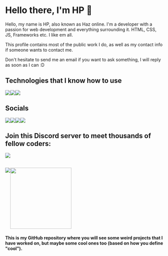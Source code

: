 # Hello there, I'm HP 👋

<p>Hello, my name is HP, also known as Haz online. I'm a developer with a passion for web development and everything surrounding it. HTML, CSS, JS, Frameworks etc. I like em all.

This profile contains most of the public work I do, as well as my contact info if someone wants to contact me. 

Don't hesitate to send me an email if you want to ask something, I will reply as soon as I can :D</p>

## Technologies that I know how to use

<div style="display: flex;">
  <img src="https://img.shields.io/badge/-StackOverflow-001633?style=for-the-badge&logo=stackoverflow">
  <img src="https://img.shields.io/badge/-Google-001633?style=for-the-badge&logo=google">
  <img src="https://img.shields.io/badge/-YouTube-001633?style=for-the-badge&logo=youtube">
</div>

## Socials
<div style="display: flex;">
  <a href=""><img src="https://img.shields.io/badge/-Discord-black?style=for-the-badge&logo=discord&label=haz7a"></a>
  <a href="https://twitter.com/haz7a_"><img src="https://img.shields.io/badge/-Twitter-black?style=for-the-badge&logo=twitter&label=haz7a_"></a>
  <a href="https://youtube.com/@HPHGS"><img src="https://img.shields.io/badge/-YouTube-black?style=for-the-badge&logo=youtube&label=HPHGS"></a>
  <a href="mailto:hphgs@hotmail.com"><img src="https://img.shields.io/badge/-Email-black?style=for-the-badge&logo=gmail&label=hphgs@hotmail.com"></a>
</div>

## Join this Discord server to meet thousands of fellow coders:
<a href="https://discord.gg/3chuca3EMh"><img src="https://discord.com/api/guilds/783359069993435146/widget.png?style=banner2"></a>

<br>
<div style="display: flex; width:100%; ">
  <img align="center" src="https://github-readme-stats.vercel.app/api?username=hphgs&show_icons=true&theme=rose_pine" />
  <img align="center" src="https://github-readme-stats.vercel.app/api/top-langs/?username=hphgs&layout=compact&card_width=250&langs_count=6&theme=rose_pine&hide_progress=true" height="195rem" />
</div>

<h4>This is my GitHub repository where you will see some weird projects that I have worked on, but maybe some cool ones too (based on how you define "cool").</h4>

<!-- old

### Hello, world! 👋

I'm HP. Not much about me, to be honest.

- 🔭 I’m currently working on a global notes app using HTML, JS, and PHP.
- 🌱 I’m currently learning web development, specifically JS at the moment.
- 📫 How to reach me: N/A

-->

<!--
**HPHGS/hphgs** is a ✨ _special_ ✨ repository because its `README.md` (this file) appears on your GitHub profile.

Here are some ideas to get you started:

- 🔭 I’m currently working on ...
- 🌱 I’m currently learning ...
- 👯 I’m looking to collaborate on ...
- 🤔 I’m looking for help with ...
- 💬 Ask me about ...
- 📫 How to reach me: ...
- 😄 Pronouns: ...
- ⚡ Fun fact: ...
-->
